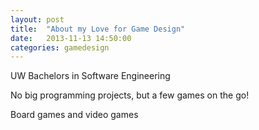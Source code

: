 ```yaml
---
layout: post
title:  "About my Love for Game Design"
date:   2013-11-13 14:50:00
categories: gamedesign
---
```


UW Bachelors in Software Engineering

No big programming projects, but a few games on the go!

Board games and video games
